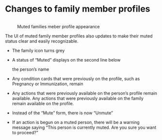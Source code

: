 # Changes to family member profiles

<figure><img src="../.gitbook/assets/image (4).png" alt=""><figcaption><p>Muted families meber profile appearance</p></figcaption></figure>



The UI of muted family member profiles also updates to make their muted status clear and easily recognizable.

* The family icon turns grey
*   A status of “Muted” displays on the second line below

    the person’s name
* Any condition cards that were previously on the profile, such as Pregnancy or Immunization, remain
* Any actions that were previously available on the person’s profile remain available. Any actions that were previously available on the family remain available on the profile.
* Instead of the “Mute” form, there is now “Unmute”
* If an action is begun on a muted person, there will be a warning message saying “This person is currently muted. Are you sure you want to proceed?”
